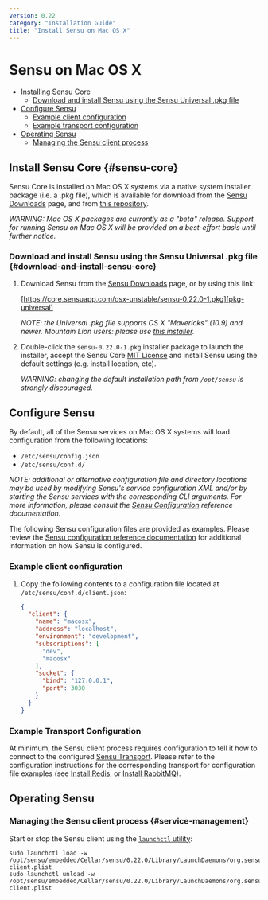 ```yaml
---
version: 0.22
category: "Installation Guide"
title: "Install Sensu on Mac OS X"
---
```


# Sensu on Mac OS X

- [Installing Sensu Core](#sensu-core)
  - [Download and install Sensu using the Sensu Universal .pkg file](#download-and-install-sensu-core)
- [Configure Sensu](#configure-sensu)
  - [Example client configuration](#example-client-configuration)
  - [Example transport configuration](#example-transport-configuration)
- [Operating Sensu](#operating-sensu)
  - [Managing the Sensu client process](#service-management)

## Install Sensu Core {#sensu-core}

Sensu Core is installed on Mac OS X systems via a native system installer
package (i.e. a .pkg file), which is available for download from the
[Sensu Downloads][download] page, and from [this repository][osx-repo].

_WARNING: Mac OS X packages are currently as a "beta" release. Support for running
Sensu on Mac OS X will be provided on a best-effort basis until further notice._

### Download and install Sensu using the Sensu Universal .pkg file {#download-and-install-sensu-core}

1. Download Sensu from the [Sensu Downloads][download] page, or by using this
   link:

   [https://core.sensuapp.com/osx-unstable/sensu-0.22.0-1.pkg][pkg-universal]

   _NOTE: the Universal .pkg file supports OS X "Mavericks" (10.9) and newer.
   Mountain Lion users: please use [this installer][pkg-mountainlion]._

2. Double-click the `sensu-0.22.0-1.pkg` installer package to launch the
   installer, accept the Sensu Core [MIT License][mit-license] and install Sensu
   using the default settings (e.g. install location, etc).

   _WARNING: changing the default installation path from `/opt/sensu` is
   strongly discouraged._

## Configure Sensu

By default, all of the Sensu services on Mac OS X systems will load
configuration from the following locations:

- `/etc/sensu/config.json`
- `/etc/sensu/conf.d/`

_NOTE: additional or alternative configuration file and directory locations may
be used by modifying Sensu's service configuration XML and/or by starting the
Sensu services with the corresponding CLI arguments. For more information,
please consult the [Sensu Configuration](configuration) reference
documentation._

The following Sensu configuration files are provided as examples. Please review
the [Sensu configuration reference documentation](configuration) for additional
information on how Sensu is configured.

### Example client configuration

1. Copy the following contents to a configuration file located at
   `/etc/sensu/conf.d/client.json`:

   ~~~ json
   {
     "client": {
       "name": "macosx",
       "address": "localhost",
       "environment": "development",
       "subscriptions": [
         "dev",
         "macosx"
       ],
       "socket": {
         "bind": "127.0.0.1",
         "port": 3030
       }
     }
   }
   ~~~

### Example Transport Configuration

At minimum, the Sensu client process requires configuration to tell it how to
connect to the configured [Sensu Transport](transport). Please refer to the
configuration instructions for the corresponding transport for configuration
file examples (see [Install Redis](install-redis), or [Install
RabbitMQ](install-rabbitmq)).

## Operating Sensu

### Managing the Sensu client process {#service-management}

Start or stop the Sensu client using the [`launchctl` utility][launchctl]:

~~~ shell
sudo launchctl load -w /opt/sensu/embedded/Cellar/sensu/0.22.0/Library/LaunchDaemons/org.sensuapp.sensu-client.plist
sudo launchctl unload -w /opt/sensu/embedded/Cellar/sensu/0.22.0/Library/LaunchDaemons/org.sensuapp.sensu-client.plist
~~~


[download]:             https://sensuapp.org/download
[osx-repo]:             https://core.sensuapp.com/osx-unstable/
[pkg-universal]:        https://core.sensuapp.com/osx-unstable/sensu-0.22.0-1.pkg
[pkg-mountainlion]:     https://core.sensuapp.com/osx-unstable/sensu-0.22.1-1.mountainlion.pkg
[mit-license]:          https://sensuapp.org/mit-license
[cli-args]:             configuration#sensu-service-cli-arguments
[launchctl]:            https://developer.apple.com/library/mac/documentation/Darwin/Reference/ManPages/man1/launchctl.1.html
